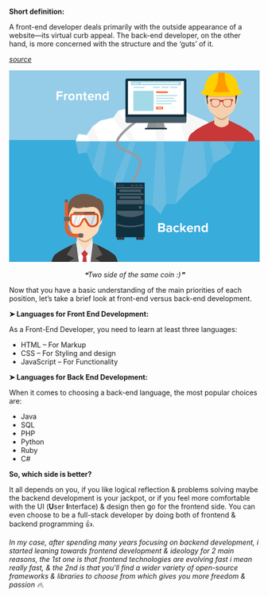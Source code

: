 **Short definition:**

A front-end developer deals primarily with the outside appearance of a website—its virtual curb appeal. The back-end developer, on the other hand, is more concerned with the structure and the ‘guts’ of it.

*[source](https://www.rasmussen.edu/degrees/technology/blog/front-end-versus-back-end-development/)*

<center>

![frontend-vs-backend](./assets/img/posts/frontend-vs-backend.png)

*❝Two side of the same coin :)❞*

</center>

Now that you have a basic understanding of the main priorities of each position, let’s take a brief look at front-end versus back-end development. 

**➤ Languages for Front End Development:**

As a Front-End Developer, you need to learn at least three languages:

- HTML – For Markup
- CSS – For Styling and design
- JavaScript – For Functionality

**➤ Languages for Back End Development:**

When it comes to choosing a back-end language, the most popular choices are:

- Java
- SQL
- PHP
- Python
- Ruby
- C#

**So, which side is better?**

It all depends on you, if you like logical reflection & problems solving maybe the backend development is your jackpot, or if you feel more comfortable with the UI (**U**ser **I**nterface) & design then go for the frontend side. You can even choose to be a full-stack developer by doing both of frontend & backend programming 👍.

*In my case, after spending many years focusing on backend development, i started leaning towards frontend development & ideology for 2 main reasons, the 1st one is that frontend technologies are evolving fast i mean really fast, & the 2nd is that you'll find a wider variety of open-source frameworks & libraries to choose from which gives you more freedom & passion 🔥.*
